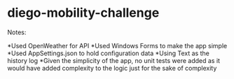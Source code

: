 # diego-mobility-challenge

Notes:

*Used OpenWeather for API
*Used Windows Forms to make the app simple
*Used AppSettings.json to hold configuration data
*Using Text as the history log
*Given the simplicity of the app, no unit tests were added as it would have added complexity to the logic just for the sake of complexity
